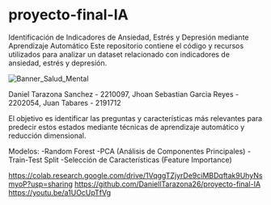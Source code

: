 # proyecto-final-IA
Identificación de Indicadores de Ansiedad, Estrés y Depresión mediante Aprendizaje Automático
Este repositorio contiene el código y recursos utilizados para analizar un dataset relacionado con indicadores de ansiedad, estrés y depresión. 


![Banner_Salud_Mental](https://github.com/user-attachments/assets/41d02c8f-2909-4c68-aeec-bcef434a3de3)

Daniel Tarazona Sanchez - 2210097,
Jhoan Sebastian Garcia Reyes - 2202054,
Juan Tabares - 2191712

El objetivo es identificar las preguntas y características más relevantes para predecir estos estados mediante técnicas de aprendizaje automático y reducción dimensional.

Modelos: 
-Random Forest
-PCA (Análisis de Componentes Principales)
-Train-Test Split
-Selección de Características (Feature Importance)

https://colab.research.google.com/drive/1VqggTZjyrDe9ciMBDqftak9UhyNsmyoP?usp=sharing
https://github.com/DaniellTarazona26/proyecto-final-IA
https://youtu.be/a1UOcUpTfVg

